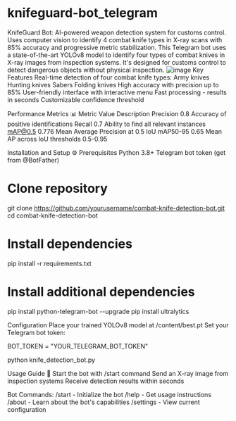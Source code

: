 # knifeguard-bot_telegram
KnifeGuard Bot: AI-powered weapon detection system for customs control. Uses computer vision to identify 4 combat knife types in X-ray scans with 85% accuracy and progressive metric stabilization.
This Telegram bot uses a state-of-the-art YOLOv8 model to identify four types of combat knives in X-ray images from inspection systems. It's designed for customs control to detect dangerous objects without physical inspection.
![image](https://github.com/user-attachments/assets/42f2077c-f4f8-4e32-8a00-c264fcc509cc)
Key Features
Real-time detection of four combat knife types:
Army knives
Hunting knives
Sabers
Folding knives
High accuracy with precision up to 85%
User-friendly interface with interactive menu
Fast processing - results in seconds
Customizable confidence threshold

Performance Metrics 📊
Metric	Value	Description
Precision	0.8	Accuracy of positive identifications
Recall	0.7	Ability to find all relevant instances
mAP@0.5	0.776	Mean Average Precision at 0.5 IoU
mAP50-95	0.65	Mean AP across IoU thresholds 0.5-0.95

Installation and Setup ⚙️
Prerequisites
Python 3.8+
Telegram bot token (get from @BotFather)

# Clone repository
git clone https://github.com/yourusername/combat-knife-detection-bot.git
cd combat-knife-detection-bot

# Install dependencies
pip install -r requirements.txt

# Install additional dependencies
pip install python-telegram-bot --upgrade
pip install ultralytics


Configuration
Place your trained YOLOv8 model at /content/best.pt
Set your Telegram bot token:

BOT_TOKEN = "YOUR_TELEGRAM_BOT_TOKEN"

python knife_detection_bot.py

Usage Guide 📱
Start the bot with /start command
Send an X-ray image from inspection systems
Receive detection results within seconds

Bot Commands:
/start - Initialize the bot
/help - Get usage instructions
/about - Learn about the bot's capabilities
/settings - View current configuration


